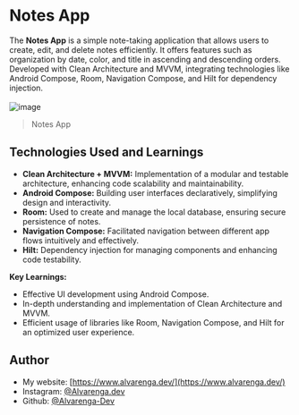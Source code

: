 # Notes App

The **Notes App** is a simple note-taking application that allows users to create, edit, and delete notes efficiently. It offers features such as organization by date, color, and title in ascending and descending orders. Developed with Clean Architecture and MVVM, integrating technologies like Android Compose, Room, Navigation Compose, and Hilt for dependency injection.
<br>
<br>
![image](https://github.com/Alvarenga-Dev/Notes-App/assets/42894096/a059137e-2a9e-4e11-9d9b-1957f7fd405c)

> Notes App

## Technologies Used and Learnings

- **Clean Architecture + MVVM:** Implementation of a modular and testable architecture, enhancing code scalability and maintainability.
- **Android Compose:** Building user interfaces declaratively, simplifying design and interactivity.
- **Room:** Used to create and manage the local database, ensuring secure persistence of notes.
- **Navigation Compose:** Facilitated navigation between different app flows intuitively and effectively.
- **Hilt:** Dependency injection for managing components and enhancing code testability.

**Key Learnings:**
- Effective UI development using Android Compose.
- In-depth understanding and implementation of Clean Architecture and MVVM.
- Efficient usage of libraries like Room, Navigation Compose, and Hilt for an optimized user experience.

## Author 

- My website: [https://www.alvarenga.dev/](https://www.alvarenga.dev/)
- Instagram: [@Alvarenga.dev](https://www.instagram.com/alvarenga.dev/)
- Github: [@Alvarenga-Dev](https://github.com/Alvarenga-Dev)
